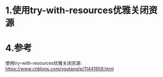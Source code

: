 # 1.使用try-with-resources优雅关闭资源

# 4.参考
使用try-with-resources优雅关闭资源:
https://www.cnblogs.com/youtang/p/11441959.html

